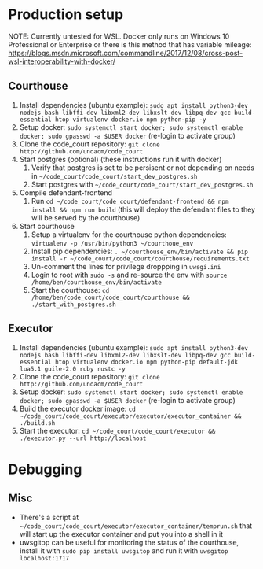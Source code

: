 # Production setup
NOTE: Currently untested for WSL. Docker only runs on Windows 10 Professional or Enterprise or there is this method that has variable mileage: https://blogs.msdn.microsoft.com/commandline/2017/12/08/cross-post-wsl-interoperability-with-docker/
## Courthouse
1. Install dependencies (ubuntu example): `sudo apt install python3-dev nodejs bash libffi-dev libxml2-dev libxslt-dev libpq-dev gcc build-essential htop virtualenv docker.io npm python-pip -y`
1. Setup docker: `sudo systemctl start docker; sudo systemctl enable docker; sudo gpasswd -a $USER docker` (re-login to activate group)
1. Clone the code\_court repository: `git clone http://github.com/unoacm/code_court`
1. Start postgres (optional) (these instructions run it with docker)
   1. Verify that postgres is set to be persisent or not depending on needs in `~/code_court/code_court/start_dev_postgres.sh`
   1. Start postgres with `~/code_court/code_court/start_dev_postgres.sh`
1. Compile defendant-frontend
   1. Run `cd ~/code_court/code_court/defendant-frontend && npm install && npm run build` (this will deploy the defendant files to they will be served by the courthouse)
1. Start courthouse
   1. Setup a virtualenv for the courthouse python dependencies: `virtualenv -p /usr/bin/python3 ~/courthoue_env`
   1. Install pip dependencies: `. ~/courthouse_env/bin/activate && pip install -r ~/code_court/code_court/courthouse/requirements.txt`
   1. Un-comment the lines for privilege droppping in `uwsgi.ini`
   1. Login to root with `sudo -s` and re-source the env with `source /home/ben/courthouse_env/bin/activate`
   1. Start the courthouse: `cd /home/ben/code_court/code_court/courthouse && ./start_with_postgres.sh`

## Executor
1. Install dependencies (ubuntu example): `sudo apt install python3-dev nodejs bash libffi-dev libxml2-dev libxslt-dev libpq-dev gcc build-essential htop virtualenv docker.io npm python-pip default-jdk lua5.1 guile-2.0 ruby rustc -y`
1. Clone the code\_court repository: `git clone http://github.com/unoacm/code_court`
1. Setup docker: `sudo systemctl start docker; sudo systemctl enable docker; sudo gpasswd -a $USER docker` (re-login to activate group)
1. Build the executor docker image: `cd ~/code_court/code_court/executor/executor/executor_container && ./build.sh`
1. Start the executor: `cd ~/code_court/code_court/executor && ./executor.py --url http://localhost`

# Debugging
## Misc
- There's a script at `~/code_court/code_court/executor/executor_container/temprun.sh` that will start up the executor container and put you into a shell in it
- uwsgitop can be useful for monitoring the status of the courthouse, install it with `sudo pip install uwsgitop` and run it with `uwsgitop localhost:1717`


